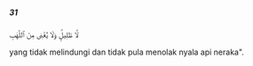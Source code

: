 ##### 31

<span class="ayah">لَّا ظَلِيلٍۢ وَلَا يُغْنِى مِنَ ٱللَّهَبِ</span>

<span class="ayah_translation">yang tidak melindungi dan tidak pula menolak nyala api neraka".</span>
